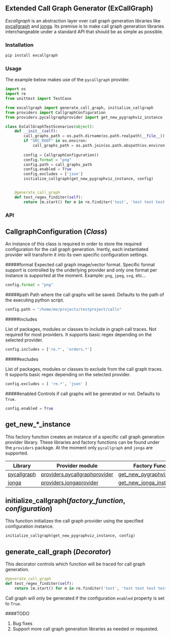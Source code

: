 ## Extended Call Graph Generator (ExCallGraph)

*Excallgraph* is an abstraction layer over call graph generation libraries like [pycallgraph](https://pycallgraph.readthedocs.io/en/master/) and [jonga](https://github.com/bwohlberg/jonga). Its premise is to make call graph generation libraries interchangeable under a standard API that should be as simple as possible.

### Installation
```bash
pip install excallgraph
```

### Usage
The example below makes use of the `pycallgraph` provider.

```python
import os
import re
from unittest import TestCase

from excallgraph import generate_call_graph, initialize_callgraph
from providers import CallgraphConfiguration
from providers.pycallgraphprovider import get_new_pygraphviz_instance

class ExCallGraphTestScenarios(object):
    def __init__(self):
        call_graphs_path = os.path.dirname(os.path.realpath(__file__))
        if "SRC_ROOT" in os.environ:
            call_graphs_path = os.path.join(os.path.abspath(os.environ['SRC_ROOT']), "tests", "calls")
    
        config = CallgraphConfiguration()
        config.format = "png"
        config.path = call_graphs_path
        config.enabled = True
        config.excludes = ['json']
        initialize_callgraph(get_new_pygraphviz_instance, config)


    @generate_call_graph
    def test_regex_finditer(self):
        return [m.start() for m in re.finditer('test', 'test test test test')]
```

### API

CallgraphConfiguration (*Class*)
----
An instance of this class is required in order to store the required configuration for the call graph generation. Inertly, each instantiated provider will transform it into its own specific configuration settings.

#####format
Expected call graph image/vector format. Specific format support is controlled by the underlying provider and only one format per instance is supported at the moment.
Example: `png`, `jpeg`, `svg`, etc...
```python
config.format = "png"
```


#####path
Path where the call graphs will be saved. Defaults to the path of the executing python script.
```python
config.path = "/home/me/projects/testproject/calls"
```


#####includes

List of packages, modules or classes to include in graph call traces. Not required for most providers. It supports basic regex depending on the selected provider.

```python
config.includes = ['re.*', 'orders.*']
```


#####excludes

List of packages, modules or classes to exclude from the call graph traces. It supports basic regex depending on the selected provider.

```python
config.excludes = [ 're.*', 'json' ]
```


#####enabled
Controls if call graphs will be generated or not. Defaults to `True`.

```python
config.enabled = True
```


get_new_*_instance
----
This factory function creates an instance of a specific call graph generation provider library. These libraries and factory functions can be found under the `providers` package.
At the moment only `pycallgraph` and `jonga` are supported.

| Library |Provider module         | Factory Function  |
|---------|------------------------|-------------------|
| [pycallgraph](https://pycallgraph.readthedocs.io/en/master/) |  [providers.pycallgraphprovider](https://github.com/prods/excallgraph/blob/master/providers/pycallgraphprovider.py) | [get_new_pygraphviz_instance](https://github.com/prods/excallgraph/blob/fbde766b956741b3c4232f655eb5381912b797d0/providers/pycallgraphprovider.py#L10) |
| [jonga](https://github.com/bwohlberg/jonga) |  [providers.jongaprovider](https://github.com/prods/excallgraph/blob/master/providers/jongaprovider.py) | [get_new_jonga_instance](https://github.com/prods/excallgraph/blob/fbde766b956741b3c4232f655eb5381912b797d0/providers/jongaprovider.py#L9) |


initialize_callgraph(*factory_function*, *configuration*)
----
This function initializes the call graph provider using the specified configuration instance.

```python
initialize_callgraph(get_new_pygraphviz_instance, config)
```

generate_call_graph (*Decorator*)
----
This decorator controls which function will be traced for call graph generation. 

```python
@generate_call_graph
def test_regex_finditer(self):
    return [m.start() for m in re.finditer('test', 'test test test test')]
```

Call graph will only be generated if the configuration `enabled` property is set to `True`.

####TODO
1. Bug fixes
2. Support more call graph generation libraries as needed or requested.